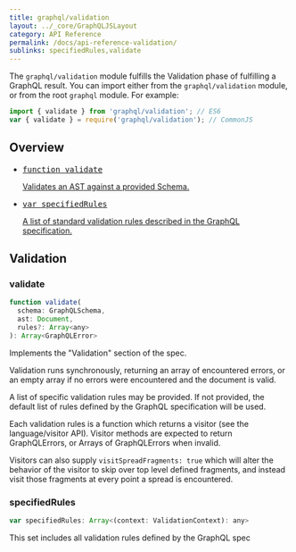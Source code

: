 ```yaml
---
title: graphql/validation
layout: ../_core/GraphQLJSLayout
category: API Reference
permalink: /docs/api-reference-validation/
sublinks: specifiedRules,validate
---
```


The `graphql/validation` module fulfills the Validation phase of fulfilling a
GraphQL result. You can import either from the `graphql/validation` module, or from the root `graphql` module. For example:

```js
import { validate } from 'graphql/validation'; // ES6
var { validate } = require('graphql/validation'); // CommonJS
```

## Overview

<ul class="apiIndex">
  <li>
    <a href="#validate">
      <pre>function validate</pre>
      Validates an AST against a provided Schema.
    </a>
  </li>
  <li>
    <a href="#specifiedrules">
      <pre>var specifiedRules</pre>
      A list of standard validation rules described in the GraphQL specification.
    </a>
  </li>
</ul>

## Validation

### validate

```js
function validate(
  schema: GraphQLSchema,
  ast: Document,
  rules?: Array<any>
): Array<GraphQLError>
```

Implements the "Validation" section of the spec.

Validation runs synchronously, returning an array of encountered errors, or
an empty array if no errors were encountered and the document is valid.

A list of specific validation rules may be provided. If not provided, the
default list of rules defined by the GraphQL specification will be used.

Each validation rules is a function which returns a visitor
(see the language/visitor API). Visitor methods are expected to return
GraphQLErrors, or Arrays of GraphQLErrors when invalid.

Visitors can also supply `visitSpreadFragments: true` which will alter the
behavior of the visitor to skip over top level defined fragments, and instead
visit those fragments at every point a spread is encountered.

### specifiedRules

```js
var specifiedRules: Array<(context: ValidationContext): any>
```

This set includes all validation rules defined by the GraphQL spec
